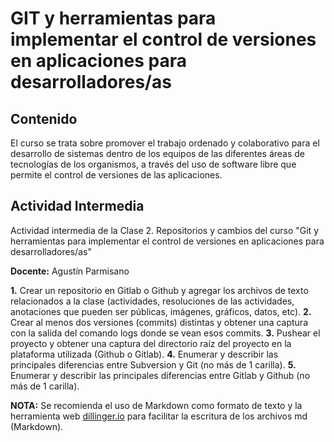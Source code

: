 # GIT y herramientas para implementar el control de versiones en aplicaciones para desarrolladores/as

## Contenido

El curso se trata sobre promover el trabajo ordenado y colaborativo para el desarrollo de sistemas dentro de los equipos de las diferentes áreas de tecnologías de los organismos, a través del uso de software libre que permite el control de versiones de las aplicaciones.

## Actividad Intermedia
Actividad intermedia de la Clase 2. Repositorios y cambios del curso "Git y herramientas para implementar el control de versiones en aplicaciones para desarrolladores/as" 

**Docente:** Agustín Parmisano

**1.** Crear un repositorio en Gitlab o Github y agregar los archivos de texto relacionados a la clase (actividades, resoluciones de las actividades, anotaciones que pueden ser públicas, imágenes, gráficos, datos, etc).
**2.** Crear al menos dos versiones (commits) distintas y obtener una captura con la salida del comando logs donde se vean esos commits.
**3.** Pushear el proyecto y obtener una captura del directorio raíz del proyecto en la plataforma utilizada (Github o Gitlab).
**4.** Enumerar y describir las principales diferencias entre Subversion y Git (no más de 1 carilla).
**5.** Enumerar y describir las principales diferencias entre Gitlab y Github (no más de 1 carilla).

**NOTA:** Se recomienda el uso de Markdown como formato de texto y la herramienta web [dillinger.io](https://dillinger.io/) para facilitar la escritura de los archivos md (Markdown).